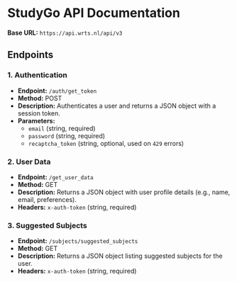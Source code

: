 # StudyGo API Documentation

**Base URL:** `https://api.wrts.nl/api/v3`

## Endpoints

### 1. **Authentication**
- **Endpoint:** `/auth/get_token`
- **Method:** POST
- **Description:** Authenticates a user and returns a JSON object with a session token.
- **Parameters:**
  - `email` (string, required)
  - `password` (string, required)
  - `recaptcha_token` (string, optional, used on `429` errors)

### 2. **User Data**
- **Endpoint:** `/get_user_data`
- **Method:** GET
- **Description:** Returns a JSON object with user profile details (e.g., name, email, preferences).
- **Headers:** `x-auth-token` (string, required)

### 3. **Suggested Subjects**
- **Endpoint:** `/subjects/suggested_subjects`
- **Method:** GET
- **Description:** Returns a JSON object listing suggested subjects for the user.
- **Headers:** `x-auth-token` (string, required)
